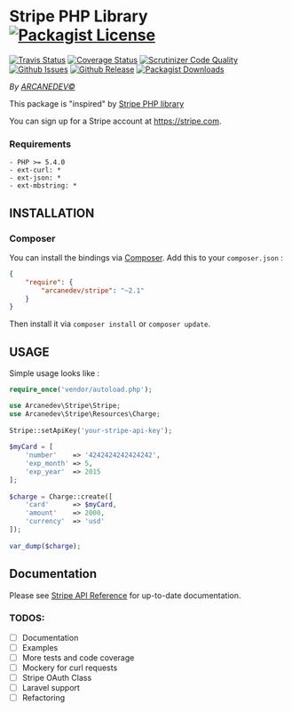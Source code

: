 Stripe PHP Library [![Packagist License](http://img.shields.io/packagist/l/arcanedev/sanitizer.svg?style=flat-square)](https://github.com/ARCANEDEV/Stripe/blob/master/LICENSE)
==============
[![Travis Status](https://img.shields.io/scrutinizer/build/g/ARCANEDEV/Stripe.svg?style=flat-square)](https://travis-ci.org/ARCANEDEV/Stripe)
[![Coverage Status](https://img.shields.io/scrutinizer/coverage/g/ARCANEDEV/Stripe.svg?style=flat-square)](https://scrutinizer-ci.com/g/ARCANEDEV/Stripe/?branch=master)
[![Scrutinizer Code Quality](https://img.shields.io/scrutinizer/g/ARCANEDEV/Stripe.svg?style=flat-square)](https://scrutinizer-ci.com/g/ARCANEDEV/Stripe/?branch=master)
[![Github Issues](http://img.shields.io/github/issues/ARCANEDEV/Stripe.svg?style=flat-square)](https://github.com/ARCANEDEV/Stripe/issues)
[![Github Release](http://img.shields.io/github/release/ARCANEDEV/Stripe.svg?style=flat-square)](https://github.com/ARCANEDEV/Stripe/releases)
[![Packagist Downloads](https://img.shields.io/packagist/dt/arcanedev/stripe.svg?style=flat-square)](https://packagist.org/packages/arcanedev/stripe)

*By [ARCANEDEV&copy;](http://www.arcanedev.net/)*

This package is "inspired" by [Stripe PHP library](https://github.com/stripe/stripe-php)

You can sign up for a Stripe account at https://stripe.com.

### Requirements
    
    - PHP >= 5.4.0
    - ext-curl: *
    - ext-json: *
    - ext-mbstring: *
    
## INSTALLATION

### Composer

You can install the bindings via [Composer](http://getcomposer.org/). Add this to your `composer.json` :

```json
{
    "require": {
        "arcanedev/stripe": "~2.1"
    }
}
```

Then install it via `composer install` or `composer update`.

## USAGE

Simple usage looks like :

```php
require_once('vendor/autoload.php');

use Arcanedev\Stripe\Stripe;
use Arcanedev\Stripe\Resources\Charge;
    
Stripe::setApiKey('your-stripe-api-key');
    
$myCard = [
    'number'    => '4242424242424242',
    'exp_month' => 5,
    'exp_year'  => 2015
];
    
$charge = Charge::create([
    'card'      => $myCard,
    'amount'    => 2000,
    'currency'  => 'usd'
]);
    
var_dump($charge);
```

## Documentation

Please see [Stripe API Reference](https://stripe.com/docs/api) for up-to-date documentation.

### TODOS:

  - [ ] Documentation
  - [ ] Examples
  - [ ] More tests and code coverage
  - [ ] Mockery for curl requests
  - [ ] Stripe OAuth Class
  - [ ] Laravel support 
  - [ ] Refactoring
